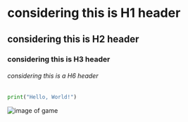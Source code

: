 # considering this is H1 header
## considering this is H2 header
### considering this is H3 header
###### considering this is a H6 header
``` python
print("Hello, World!")
```
![image of game](https://www.palaiszelda.com/images/z15/link_defense.jpg)
